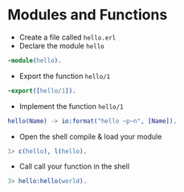 # Modules and Functions

* Create a file called `hello.erl`
* Declare the module `hello`
```erlang
-module(hello).
```
* Export the function `hello/1`
```erlang
-export([hello/1]).
```
* Implement the function `hello/1`
```erlang
hello(Name) -> io:format("hello ~p~n", [Name]).
```
* Open the shell compile & load your module
```erlang
1> c(hello), l(hello).
```
* Call call your function in the shell
```erlang
3> hello:hello(world).
```

